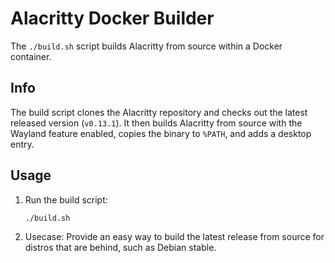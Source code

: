 # Alacritty Docker Builder

The `./build.sh` script builds Alacritty from source within a Docker container.

## Info

The build script clones the Alacritty repository and checks out the latest released version (`v0.13.1`).
It then builds Alacritty from source with the Wayland feature enabled, copies the binary to `%PATH`, and adds a desktop entry.

## Usage

1. Run the build script:

    ```bash
    ./build.sh
    ```

2. Usecase:
Provide an easy way to build the latest release from source for distros that are behind, such as Debian stable.
